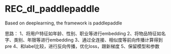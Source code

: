 # REC_dl_paddlepaddle
Based on deeplearning, the framework is paddlepaddle

思路：
1、将用户特征如年龄、性别、职业等进行embedding
2、将物品特征如名字、类别、年限等进行embedding
3、通过全连接、相似度等前向传播计算得到pre
4、和label比较，进行反向传播，优化loss，跟新梯度
5、保留模型和参数
